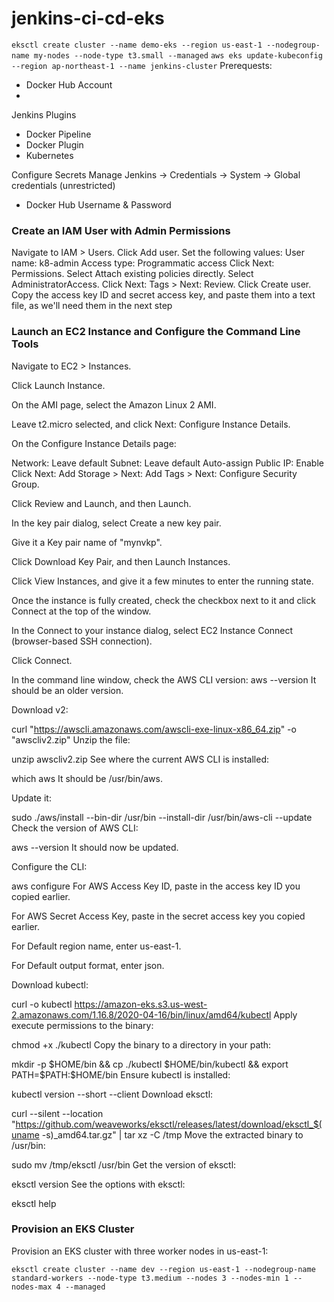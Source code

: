 # jenkins-ci-cd-eks

`eksctl create cluster --name demo-eks --region us-east-1 --nodegroup-name my-nodes --node-type t3.small --managed`
`aws eks update-kubeconfig --region ap-northeast-1 --name jenkins-cluster`
Prerequests:
- Docker Hub Account
- 

Jenkins Plugins

- Docker Pipeline
- Docker Plugin
- Kubernetes



Configure Secrets
Manage Jenkins -> Credentials -> System -> Global credentials (unrestricted)

- Docker Hub Username & Password


### Create an IAM User with Admin Permissions
Navigate to IAM > Users.
Click Add user.
Set the following values:
User name: k8-admin
Access type: Programmatic access
Click Next: Permissions.
Select Attach existing policies directly.
Select AdministratorAccess.
Click Next: Tags > Next: Review.
Click Create user.
Copy the access key ID and secret access key, and paste them into a text file, as we'll need them in the next step


### Launch an EC2 Instance and Configure the Command Line Tools
Navigate to EC2 > Instances.

Click Launch Instance.

On the AMI page, select the Amazon Linux 2 AMI.

Leave t2.micro selected, and click Next: Configure Instance Details.

On the Configure Instance Details page:

Network: Leave default
Subnet: Leave default
Auto-assign Public IP: Enable
Click Next: Add Storage > Next: Add Tags > Next: Configure Security Group.

Click Review and Launch, and then Launch.

In the key pair dialog, select Create a new key pair.

Give it a Key pair name of "mynvkp".

Click Download Key Pair, and then Launch Instances.

Click View Instances, and give it a few minutes to enter the running state.

Once the instance is fully created, check the checkbox next to it and click Connect at the top of the window.

In the Connect to your instance dialog, select EC2 Instance Connect (browser-based SSH connection).

Click Connect.

In the command line window, check the AWS CLI version:
aws --version
It should be an older version.

Download v2:

curl "https://awscli.amazonaws.com/awscli-exe-linux-x86_64.zip" -o "awscliv2.zip"
Unzip the file:

unzip awscliv2.zip
See where the current AWS CLI is installed:

which aws
It should be /usr/bin/aws.

Update it:

sudo ./aws/install --bin-dir /usr/bin --install-dir /usr/bin/aws-cli --update
Check the version of AWS CLI:

aws --version
It should now be updated.

Configure the CLI:

aws configure
For AWS Access Key ID, paste in the access key ID you copied earlier.

For AWS Secret Access Key, paste in the secret access key you copied earlier.

For Default region name, enter us-east-1.

For Default output format, enter json.

Download kubectl:

curl -o kubectl https://amazon-eks.s3.us-west-2.amazonaws.com/1.16.8/2020-04-16/bin/linux/amd64/kubectl
Apply execute permissions to the binary:

chmod +x ./kubectl
Copy the binary to a directory in your path:

mkdir -p $HOME/bin && cp ./kubectl $HOME/bin/kubectl && export PATH=$PATH:$HOME/bin
Ensure kubectl is installed:

kubectl version --short --client
Download eksctl:

curl --silent --location "https://github.com/weaveworks/eksctl/releases/latest/download/eksctl_$(uname -s)_amd64.tar.gz" | tar xz -C /tmp
Move the extracted binary to /usr/bin:

sudo mv /tmp/eksctl /usr/bin
Get the version of eksctl:

eksctl version
See the options with eksctl:

eksctl help

### Provision an EKS Cluster
Provision an EKS cluster with three worker nodes in us-east-1:

`eksctl create cluster --name dev --region us-east-1 --nodegroup-name standard-workers --node-type t3.medium --nodes 3 --nodes-min 1 --nodes-max 4 --managed`
